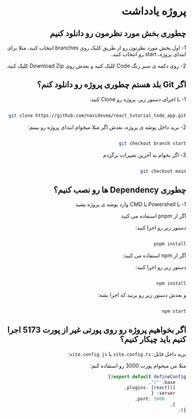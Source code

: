 <div dir="rtl">

# پروژه یادداشت

## چطوری بخش مورد نظرمون رو دانلود کنیم

1- اول بخش مورد نظرتون رو از طریق کلیک روی branches انتخاب کنید، مثلا برای ابتدای پروژه، start رو انتخاب کنید.

2- روی دکمه ی سبز رنگ Code کلیک کنید و بعدش روی Download Zip کلیک کنید.

## اگر Git بلد هستم چطوری پروژه رو دانلود کنم؟

1- با اجرای دستور زیر، پروژه رو Clone کنید:

```bash

git clone https://github.com/navidesma/react_tutorial_todo_app.git

```

2- برید داخل پوشه ی پروژه، بعدش اگر مثلا میخوام ابتدای پروژه رو ببینم:

```bash

git checkout branch start

```

3- اگر بخوام به آخرین تغییرات برگردم

```bash

git checkout main

```

## چطوری Dependency ها رو نصب کنیم؟

1- با Powershell یا CMD وارد پوشه ی پروژه بشید

اگر از pnpm استفاده می کنید

دستور زیر رو اجرا کنید:

```bash

pnpm install

```

اگر از npm استفاده می کنید:

دستور زیر رو اجرا کنید:

```bash

npm install
```

و بعدش دستور زیر رو بزنید که اجرا بشه:

```bash

npm start

```

## اگر بخواهیم پروژه رو روی پورتی غیر از پورت 5173 اجرا کنیم باید چیکار کنیم؟

برید داخل فایل: `vite.config.ts` یا `vite.config.js`:

مثلا من میخوام پورت 3000 رو استفاده کنم:

```typescript
export default defineConfig({
    base: "/",
    plugins: [react()],
    server: {
        port: 3000,
    },
});
```

